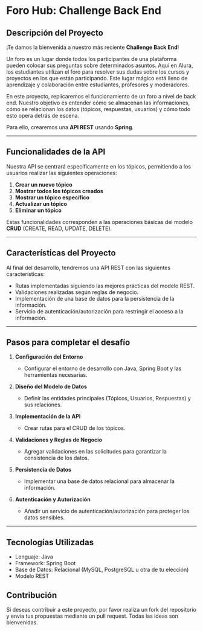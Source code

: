 # Foro Hub: Challenge Back End

## Descripción del Proyecto
¡Te damos la bienvenida a nuestro más reciente **Challenge Back End**!

Un foro es un lugar donde todos los participantes de una plataforma pueden colocar sus preguntas sobre determinados asuntos. Aquí en Alura, los estudiantes utilizan el foro para resolver sus dudas sobre los cursos y proyectos en los que están participando. Este lugar mágico está lleno de aprendizaje y colaboración entre estudiantes, profesores y moderadores.

En este proyecto, replicaremos el funcionamiento de un foro a nivel de back end. Nuestro objetivo es entender cómo se almacenan las informaciones, cómo se relacionan los datos (tópicos, respuestas, usuarios) y cómo todo esto opera detrás de escena. 

Para ello, crearemos una **API REST** usando **Spring**.

---

## Funcionalidades de la API
Nuestra API se centrará específicamente en los tópicos, permitiendo a los usuarios realizar las siguientes operaciones:

1. **Crear un nuevo tópico**
2. **Mostrar todos los tópicos creados**
3. **Mostrar un tópico específico**
4. **Actualizar un tópico**
5. **Eliminar un tópico**

Estas funcionalidades corresponden a las operaciones básicas del modelo **CRUD** (CREATE, READ, UPDATE, DELETE).

---

## Características del Proyecto
Al final del desarrollo, tendremos una API REST con las siguientes características:

- Rutas implementadas siguiendo las mejores prácticas del modelo REST.
- Validaciones realizadas según reglas de negocio.
- Implementación de una base de datos para la persistencia de la información.
- Servicio de autenticación/autorización para restringir el acceso a la información.

---

## Pasos para completar el desafío
1. **Configuración del Entorno**
   - Configurar el entorno de desarrollo con Java, Spring Boot y las herramientas necesarias.

2. **Diseño del Modelo de Datos**
   - Definir las entidades principales (Tópicos, Usuarios, Respuestas) y sus relaciones.

3. **Implementación de la API**
   - Crear rutas para el CRUD de los tópicos.

4. **Validaciones y Reglas de Negocio**
   - Agregar validaciones en las solicitudes para garantizar la consistencia de los datos.

5. **Persistencia de Datos**
   - Implementar una base de datos relacional para almacenar la información.

6. **Autenticación y Autorización**
   - Añadir un servicio de autenticación/autorización para proteger los datos sensibles.

---

## Tecnologías Utilizadas
- Lenguaje: Java
- Framework: Spring Boot
- Base de Datos: Relacional (MySQL, PostgreSQL u otra de tu elección)
- Modelo REST

## Contribución
Si deseas contribuir a este proyecto, por favor realiza un fork del repositorio y envía tus propuestas mediante un pull request. Todas las ideas son bienvenidas.
